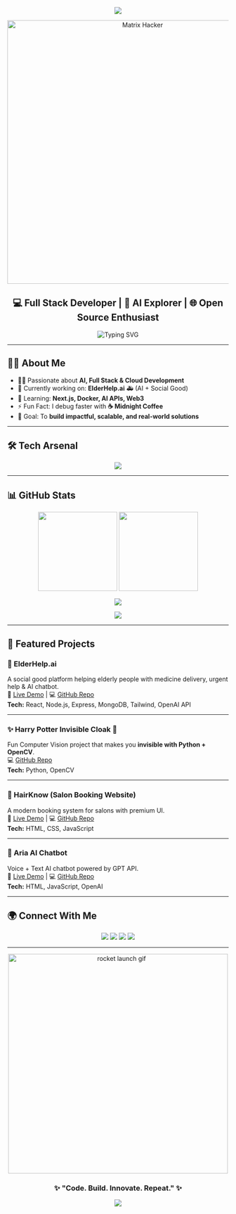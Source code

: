 <!-- GitHub README for Pawan Pal -->

<!-- 🔥 Neon Banner -->
<p align="center">
  <img src="https://capsule-render.vercel.app/api?type=waving&color=0:ff00cc,100:333399&height=250&section=header&text=Pawan%20Pal%20🔥&fontSize=60&fontColor=ffffff&animation=fadeIn&fontAlignY=40" />
</p>

<!-- 🚀 Matrix Hacker Gif -->
<p align="center">
  <img src="https://media.giphy.com/media/3o7aCTfyhYawdOXcFW/giphy.gif" width="600" alt="Matrix Hacker" />
</p>

<h2 align="center">💻 Full Stack Developer | 🚀 AI Explorer | 🌐 Open Source Enthusiast</h2>

<p align="center">
  <img src="https://readme-typing-svg.demolab.com/?lines=Building+Smart+Apps+for+Future;AI+%7C+Web3+%7C+Cloud+Engineering;Always+Learning+New+Things;Open+Source+%7C+Innovation%7C+Impact!&center=true&width=800&height=45&color=00F5D4" alt="Typing SVG" />
</p>

---

## 🙋‍♂️ About Me  

- 👨‍💻 Passionate about **AI, Full Stack & Cloud Development**  
- 🔭 Currently working on: **ElderHelp.ai** 🚑 (AI + Social Good)  
- 🌱 Learning: **Next.js, Docker, AI APIs, Web3**  
- ⚡ Fun Fact: I debug faster with **☕ Midnight Coffee**  
- 🎯 Goal: To **build impactful, scalable, and real-world solutions**  

---

## 🛠️ Tech Arsenal  

<p align="center">
  <img src="https://skillicons.dev/icons?i=html,css,js,ts,py,cpp,react,nodejs,express,next,tailwind,mongodb,firebase,docker,aws,vercel,git,github&perline=9" />
</p>

---

## 📊 GitHub Stats  

<p align="center">
  <img src="https://github-readme-stats.vercel.app/api?username=Pawan2141-git&show_icons=true&theme=radical&hide_border=true" height="180" />
  <img src="https://github-readme-streak-stats.herokuapp.com?user=Pawan2141-git&theme=radical&hide_border=true" height="180"/>
</p>

<p align="center">
  <img src="https://github-profile-summary-cards.vercel.app/api/cards/profile-details?username=Pawan2141-git&theme=radical" />
</p>

<p align="center">
  <img src="https://github-profile-trophy.vercel.app/?username=Pawan2141-git&theme=onedark&no-frame=true&margin-w=15&row=1&column=6" />
</p>

---

## 🚀 Featured Projects  

### 🌟 ElderHelp.ai  
A social good platform helping elderly people with medicine delivery, urgent help & AI chatbot.  
🔗 [Live Demo](https://elderhelp-ai.vercel.app/) | 💻 [GitHub Repo](https://github.com/Pawan2141-git/ElderHelp-ai)  
**Tech:** React, Node.js, Express, MongoDB, Tailwind, OpenAI API  

---

### ✨ Harry Potter Invisible Cloak 🧙  
Fun Computer Vision project that makes you **invisible with Python + OpenCV**.  
💻 [GitHub Repo](https://github.com/Pawan2141-git/harry-potter-invible-cloat)  
**Tech:** Python, OpenCV  

---

### 💈 HairKnow (Salon Booking Website)  
A modern booking system for salons with premium UI.  
🔗 [Live Demo](https://salon-booking-website.vercel.app/) | 💻 [GitHub Repo](https://github.com/Pawan2141-git/salon-booking-website)  
**Tech:** HTML, CSS, JavaScript  

---

### 🤖 Aria AI Chatbot  
Voice + Text AI chatbot powered by GPT API.  
🔗 [Live Demo](https://aria-ai-chatbot.vercel.app/) | 💻 [GitHub Repo](https://github.com/Pawan2141-git/Aria-ai-chatbot)  
**Tech:** HTML, JavaScript, OpenAI  

---

## 🌍 Connect With Me  

<p align="center">
  <a href="https://www.linkedin.com/in/pawan-pal-28514632a/"><img src="https://img.shields.io/badge/-LinkedIn-0A66C2?style=for-the-badge&logo=linkedin&logoColor=white"></a>
  <a href="mailto:pawannnn2141@gmail.com"><img src="https://img.shields.io/badge/-Gmail-EA4335?style=for-the-badge&logo=gmail&logoColor=white"></a>
  <a href="https://github.com/Pawan2141-git"><img src="https://img.shields.io/badge/-GitHub-181717?style=for-the-badge&logo=github&logoColor=white"></a>
  <a href="https://pawanx-port-folio-2kil.vercel.app/"><img src="https://img.shields.io/badge/-Portfolio-8A2BE2?style=for-the-badge&logo=vercel&logoColor=white"></a>
</p>

---

<p align="center">
  <img src="https://media.giphy.com/media/du3J3cXyzhj75IOgvA/giphy.gif" width="500" alt="rocket launch gif" />
</p>

<h3 align="center">✨ "Code. Build. Innovate. Repeat." ✨</h3>

<!-- 🌈 Footer -->
<p align="center">
  <img src="https://capsule-render.vercel.app/api?type=waving&color=0:333399,100:ff00cc&height=150&section=footer"/>
</p>
